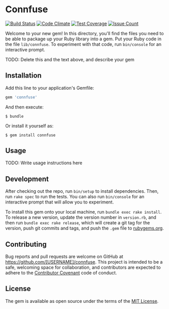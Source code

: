 # Connfuse

[![Build Status](https://travis-ci.org/rutaka-n/connfuse.svg?branch=master)](https://travis-ci.org/rutaka-n/connfuse) [![Code Climate](https://codeclimate.com/github/rutaka-n/connfuse/badges/gpa.svg)](https://codeclimate.com/github/rutaka-n/connfuse) [![Test Coverage](https://codeclimate.com/github/rutaka-n/connfuse/badges/coverage.svg)](https://codeclimate.com/github/rutaka-n/connfuse/coverage) [![Issue Count](https://codeclimate.com/github/rutaka-n/connfuse/badges/issue_count.svg)](https://codeclimate.com/github/rutaka-n/connfuse)

Welcome to your new gem! In this directory, you'll find the files you need to be able to package up your Ruby library into a gem. Put your Ruby code in the file `lib/connfuse`. To experiment with that code, run `bin/console` for an interactive prompt.

TODO: Delete this and the text above, and describe your gem

## Installation

Add this line to your application's Gemfile:

```ruby
gem 'connfuse'
```

And then execute:

    $ bundle

Or install it yourself as:

    $ gem install connfuse

## Usage

TODO: Write usage instructions here

## Development

After checking out the repo, run `bin/setup` to install dependencies. Then, run `rake spec` to run the tests. You can also run `bin/console` for an interactive prompt that will allow you to experiment.

To install this gem onto your local machine, run `bundle exec rake install`. To release a new version, update the version number in `version.rb`, and then run `bundle exec rake release`, which will create a git tag for the version, push git commits and tags, and push the `.gem` file to [rubygems.org](https://rubygems.org).

## Contributing

Bug reports and pull requests are welcome on GitHub at https://github.com/[USERNAME]/connfuse. This project is intended to be a safe, welcoming space for collaboration, and contributors are expected to adhere to the [Contributor Covenant](http://contributor-covenant.org) code of conduct.


## License

The gem is available as open source under the terms of the [MIT License](http://opensource.org/licenses/MIT).

